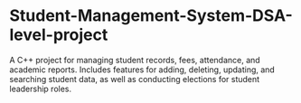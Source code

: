 # Student-Management-System-DSA-level-project
A C++ project for managing student records, fees, attendance, and academic reports. Includes features for adding, deleting, updating, and searching student data, as well as conducting elections for student leadership roles.
